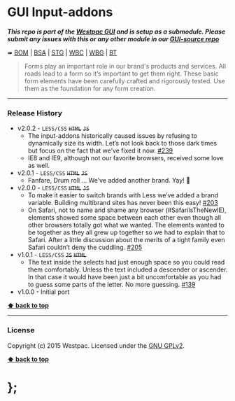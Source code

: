 GUI Input-addons
================

***This repo is part of the [Westpac GUI](http://gel.westpacgroup.com.au/GUI/) and is setup as a submodule. Please submit any issues with this or any other
module in our [GUI-source repo](https://github.com/WestpacCXTeam/GUI-source/issues)***

➠
[BOM](http://westpaccxteam.github.io/GUI-input-addons/tests/BOM/) |
[BSA](http://westpaccxteam.github.io/GUI-input-addons/tests/BSA/) |
[STG](http://westpaccxteam.github.io/GUI-input-addons/tests/STG/) |
[WBC](http://westpaccxteam.github.io/GUI-input-addons/tests/WBC/) |
[WBG](http://westpaccxteam.github.io/GUI-input-addons/tests/WBG/) |
[BT](http://westpaccxteam.github.io/GUI-input-addons/tests/BT/)

> Forms play an important role in our brand's products and services. All roads lead to a form so it’s important to get them right. These basic form
> elements have been carefully crafted and rigorously tested. Use them as the foundation for any form creation.

----------------------------------------------------------------------------------------------------------------------------------------------------------------


### Release History

* v2.0.2 - `LESS/CSS` ~~`HTML`~~ ~~`JS`~~
	* The input-addons historically caused issues by refusing to dynamically size its width. Let’s not look back to those dark times but focus on the fact that
		we’ve fixed it now.
		[#239](https://github.com/WestpacCXTeam/GUI-source/issues/239)
	* IE8 and IE9, although not our favorite browsers, received some love as well.
* v2.0.1 - `LESS/CSS` ~~`HTML`~~ ~~`JS`~~
	* Fanfare, Drum roll … We’ve added another brand. Yay! :clap:
* v2.0.0 - `LESS/CSS` ~~`HTML`~~ ~~`JS`~~
	* To make it easier to switch brands with Less we’ve added a brand variable. Building multibrand sites has never been this easy!
		[#203](https://github.com/WestpacCXTeam/GUI-source/issues/203)
	* On Safari, not to name and shame any browser (#SafariIsTheNewIE), elements showed some space between each other even though all other browsers totally got
		what we wanted. The elements wanted to be together as they all grew up together so we had to explain that to Safari. After a little discussion about
		the merits of a tight family even Safari couldn’t deny the cuddling.
		[#205](https://github.com/WestpacCXTeam/GUI-source/issues/205)
* v1.0.1 - `LESS/CSS` ~~`JS`~~ ~~`HTML`~~
	* The text inside the selects had just enough space so you could read them comfortably. Unless the text included a descender or ascender. In that case it
		would have been just a bit uncomfortable as you had to guess some parts of the letter. No more guessing.
		[#139](https://github.com/WestpacCXTeam/GUI-source/issues/139)
* v1.0.0 - Initial port

**[⬆ back to top](#content)**


----------------------------------------------------------------------------------------------------------------------------------------------------------------


### License

Copyright (c) 2015 Westpac. Licensed under the [GNU GPLv2](https://raw.githubusercontent.com/WestpacCXTeam/GUI-input-addons/master/LICENSE).

**[⬆ back to top](#content)**

# };